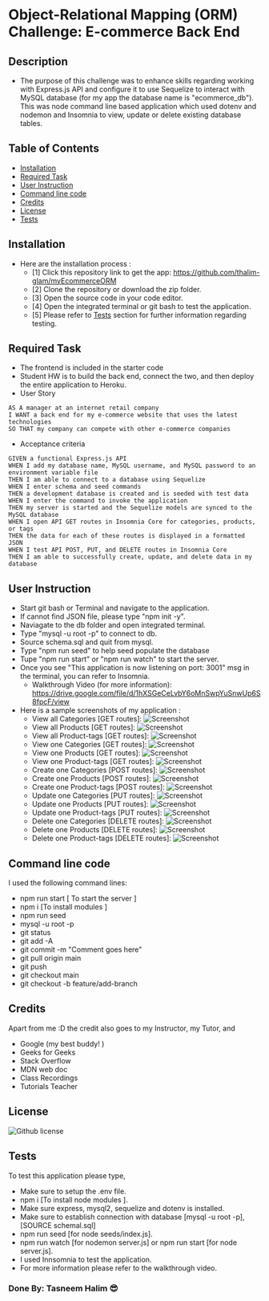 # Object-Relational Mapping (ORM) Challenge: E-commerce Back End
## Description
- The purpose of this challenge was to enhance skills regarding working with Express.js API and configure it to use Sequelize to interact with MySQL database (for my app the database name is "ecommerce_db"). This was node command line based application which used dotenv and nodemon and Insomnia to view, update or delete existing database tables.
## Table of Contents
  - [Installation](#installation)
  - [Required Task](#required-task)
  - [User Instruction](#user-instruction)
  - [Command line code](#command-line-code)
  - [Credits](#credits)
  - [License](#license)
  - [Tests](#tests)

## Installation

- Here are the installation process :
  - [1] Click this repository link to get the app: https://github.com/thalim-glam/myEcommerceORM 
  - [2] Clone the repository or download the zip folder.
  - [3] Open the source code in your code editor.
  - [4] Open the integrated terminal or git bash to test the application.
  - [5] Please refer to [Tests](#tests) section for further information regarding testing.

## Required Task 

- The frontend is included in the starter code
- Student HW is to build the back end, connect the two, and then deploy the entire application to Heroku.
- User Story 
```
AS A manager at an internet retail company
I WANT a back end for my e-commerce website that uses the latest technologies
SO THAT my company can compete with other e-commerce companies
```
- Acceptance criteria
```
GIVEN a functional Express.js API
WHEN I add my database name, MySQL username, and MySQL password to an environment variable file
THEN I am able to connect to a database using Sequelize
WHEN I enter schema and seed commands
THEN a development database is created and is seeded with test data
WHEN I enter the command to invoke the application
THEN my server is started and the Sequelize models are synced to the MySQL database
WHEN I open API GET routes in Insomnia Core for categories, products, or tags
THEN the data for each of these routes is displayed in a formatted JSON
WHEN I test API POST, PUT, and DELETE routes in Insomnia Core
THEN I am able to successfully create, update, and delete data in my database
```

## User Instruction

  - Start git bash or Terminal and navigate to the application.
  - If cannot find JSON file, please type "npm init -y".
  - Naviagate to the db folder and open integrated terminal.
  - Type "mysql -u root -p" to connect to db.
  - Source schema.sql and quit from mysql.
  - Type "npm run seed" to help seed populate the database
  - Tupe "npm run start" or "npm run watch" to start the server.
  - Once you see "This application is now listening on port: 3001" msg in the terminal, you can refer to Insomnia.
    - Walkthrough Video (for more information): https://drive.google.com/file/d/1hXSGeCeLvbY6oMnSwpYuSnwUp6S8fpcF/view 
  - Here is a sample screenshots of my application :
    - View all Categories [GET routes]: ![Screenshot](./assets/ViewAllC.png)
    - View all Products [GET routes]: ![Screenshot](./assets/ViewAllProducts.png)
    - View all Product-tags [GET routes]: ![Screenshot](./assets/ViewAllTags.png)
    - View one Categories [GET routes]: ![Screenshot](./assets/ViewOneCategory.png)
    - View one Products [GET routes]: ![Screenshot](./assets/ViewOneProduct.png)
    - View one Product-tags [GET routes]: ![Screenshot](./assets/ViewOneproductTag.png)
    - Create one Categories [POST routes]: ![Screenshot](./assets/CreateCategory.png)
    - Create one Products [POST routes]: ![Screenshot](./assets/CreateProduct.png)
    - Create one Product-tags [POST routes]: ![Screenshot](./assets/CreateProductTag.png)
    - Update one Categories [PUT routes]: ![Screenshot](./assets/UpdateCategory.png)
    - Update one Products [PUT routes]: ![Screenshot](./assets/UpdateaProduct.png)
    - Update one Product-tags [PUT routes]: ![Screenshot](./assets/UpdateaTag.png)
    - Delete one Categories [DELETE routes]: ![Screenshot ](./assets/DeleteaCategory.png)
    - Delete one Products [DELETE routes]: ![Screenshot ](./assets/DeleteaProduct.png)
    - Delete one Product-tags [DELETE routes]: ![Screenshot ](./assets/DeleteaTag.png)

## Command line code

I used the following command lines:
- npm run start [ To start the server ]
- npm i [To install modules ]
- npm run seed
- mysql -u root -p
- git status
- git add -A
- git commit -m "Comment goes here"
- git pull origin main
- git push
- git checkout main
- git checkout -b feature/add-branch

## Credits

Apart from me :D the credit also goes to my Instructor, my Tutor, and 
- Google (my best buddy! )
- Geeks for Geeks
- Stack Overflow
- MDN web doc
- Class Recordings
- Tutorials Teacher

## License
 ![Github license](https://img.shields.io/badge/license-MIT-blue.svg) 

## Tests

To test this application please type, 
  - Make sure to setup the .env file.
  - npm i [To install node modules ].
  - Make sure express, mysql2, sequelize and dotenv is installed.
  - Make sure to establish connection with database [mysql -u root -p], [SOURCE schemal.sql]
  - npm run seed [for node seeds/index.js].
  - npm run watch [for nodemon server.js] or npm run start [for node server.js].
  - I used Innsomnia to test the application.
  - For more information please refer to the walkthrough video.

### Done By: Tasneem Halim 😎
